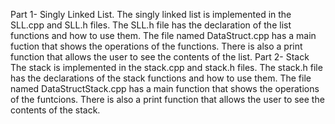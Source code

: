 Part 1- Singly Linked List.
The singly linked list is implemented in the SLL.cpp and SLL.h files. The SLL.h file has the declaration of the list functions and how to use them. The file named DataStruct.cpp has a main fuction that shows the operations
of the functions. There is also a print function that allows the user to see the contents of the list.
Part 2- Stack
The stack is implemented in the stack.cpp and stack.h files. The stack.h file has the declarations of the stack functions and how to use them. The file named DataStructStack.cpp has a main function that shows the operations of the funtcions. There is also a print function that allows the user to see the contents of the stack.
